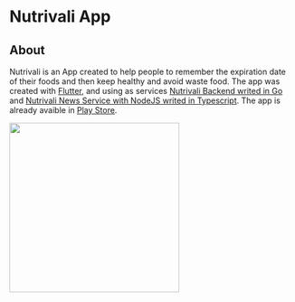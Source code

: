 # Nutrivali App

## About
Nutrivali is an App created to help people to remember the expiration date of their foods and then keep healthy and avoid waste food. The app was created with [Flutter](http://flutter.io/), and using as services [Nutrivali Backend writed in Go](https://github.com/wiltonribeiro/nutrivali-backend) and [Nutrivali News Service with NodeJS writed in Typescript](https://github.com/wiltonribeiro/nutrivali-news-service). The app is already avaible in [Play Store](https://play.google.com/store/apps/details?id=com.willdev.potinhos).

<img src="https://lh3.googleusercontent.com/QhA7ZhKuLJrcDtO4soBVJOcbOwqTVZ4eVM1l-mzU-wsgrvrlIn7e8YeEpkA4CF87Ag=w1440-h821-rw" width="300" height="auto">
